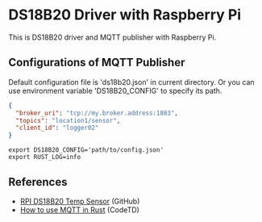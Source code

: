 # DS18B20 Driver with Raspberry Pi

This is DS18B20 driver and MQTT publisher with Raspberry Pi.

## Configurations of MQTT Publisher 

Default configuration file is 'ds18b20.json' in current directory.
Or you can use environment variable 'DS18B20_CONFIG' to specify its path.

```Json
{
  "broker_uri": "tcp://my.broker.address:1883",
  "topics": "location1/sensor",
  "client_id": "logger02"
}
```

```Shell
export DS18B20_CONFIG='path/to/config.json'
export RUST_LOG=info
```

## References
- [RPI DS18B20 Temp Sensor](https://github.com/awendland/rpi-ds18b20-rust) (GitHub)
- [How to use MQTT in Rust](https://www.codetd.com/en/article/13805961) (CodeTD)

